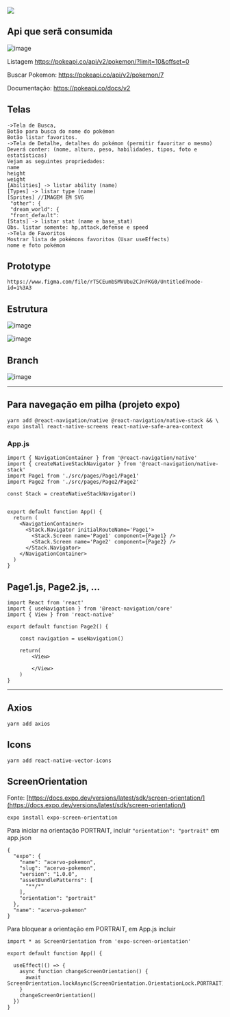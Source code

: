 <img src="https://avatars.githubusercontent.com/u/91509293?s=200&v=4"/></a>

## Api que serã consumida

![image](https://user-images.githubusercontent.com/55209015/135701041-2842f3a3-74f3-45c8-8119-66e4b503d348.png)

Listagem https://pokeapi.co/api/v2/pokemon/?limit=10&offset=0

Buscar Pokemon: https://pokeapi.co/api/v2/pokemon/7

Documentação: https://pokeapi.co/docs/v2

## Telas

```
->Tela de Busca,
Botão para busca do nome do pokémon
Botão listar favoritos.
->Tela de Detalhe, detalhes do pokémon (permitir favoritar o mesmo)
Deverá conter: (nome, altura, peso, habilidades, tipos, foto e estatísticas)
Vejam as seguintes propriedades:
name
height
weight
[Abilities] -> listar ability (name)
[Types] -> listar type (name)
[Sprites] //IMAGEM EM SVG
 "other": {
 "dream_world": {
 "front_default":
[Stats] -> listar stat (name e base_stat)
Obs. listar somente: hp,attack,defense e speed
->Tela de Favoritos
Mostrar lista de pokémons favoritos (Usar useEffects)
nome e foto pokémon
```
## Prototype
```
https://www.figma.com/file/rT5CEumbSMVUbu2CJnFKG0/Untitled?node-id=1%3A3
```
## Estrutura

![image](https://user-images.githubusercontent.com/55209015/135701330-e15461bb-32d4-47ab-8da9-8a8f0e886584.png)

![image](https://user-images.githubusercontent.com/55209015/135701341-662a05c9-4509-4912-9121-70ae8ca32f83.png)


## Branch
![image](https://user-images.githubusercontent.com/55209015/135701265-5db55c4e-a0c7-411a-b744-4cb3b603988b.png)

---

## Para navegação em pilha (projeto expo)

```
yarn add @react-navigation/native @react-navigation/native-stack && \
expo install react-native-screens react-native-safe-area-context
```

### App.js

```
import { NavigationContainer } from '@react-navigation/native'
import { createNativeStackNavigator } from '@react-navigation/native-stack'
import Page1 from './src/pages/Page1/Page1'
import Page2 from './src/pages/Page2/Page2'

const Stack = createNativeStackNavigator()


export default function App() {
  return (
    <NavigationContainer>
      <Stack.Navigator initialRouteName='Page1'>
        <Stack.Screen name='Page1' component={Page1} />
        <Stack.Screen name='Page2' component={Page2} />
      </Stack.Navigator>
    </NavigationContainer>
  )
}
```

## Page1.js, Page2.js, ...

```
import React from 'react'
import { useNavigation } from '@react-navigation/core'
import { View } from 'react-native'

export default function Page2() {
    
    const navigation = useNavigation()

    return(
        <View>

        </View>
    )
}
```

---

## Axios

```
yarn add axios
```

## Icons

```
yarn add react-native-vector-icons
```

## ScreenOrientation

Fonte: [https://docs.expo.dev/versions/latest/sdk/screen-orientation/](https://docs.expo.dev/versions/latest/sdk/screen-orientation/)

```
expo install expo-screen-orientation
```

Para iniciar na orientação PORTRAIT, incluir ```"orientation": "portrait"``` em app.json

```
{
  "expo": {
    "name": "acervo-pokemon",
    "slug": "acervo-pokemon",
    "version": "1.0.0",
    "assetBundlePatterns": [
      "**/*"
    ],
    "orientation": "portrait"
  },
  "name": "acervo-pokemon"
}

```

Para bloquear a orientação em PORTRAIT, em App.js incluir


```
import * as ScreenOrientation from 'expo-screen-orientation'

export default function App() {
  
  useEffect(() => {
    async function changeScreenOrientation() {
      await ScreenOrientation.lockAsync(ScreenOrientation.OrientationLock.PORTRAIT);
    }
    changeScreenOrientation()
  })
}
```


